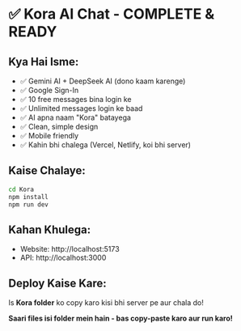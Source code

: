 # ✅ Kora AI Chat - COMPLETE & READY

## Kya Hai Isme:
- ✅ Gemini AI + DeepSeek AI (dono kaam karenge)
- ✅ Google Sign-In 
- ✅ 10 free messages bina login ke
- ✅ Unlimited messages login ke baad
- ✅ AI apna naam "Kora" batayega
- ✅ Clean, simple design
- ✅ Mobile friendly
- ✅ Kahin bhi chalega (Vercel, Netlify, koi bhi server)

## Kaise Chalaye:

```bash
cd Kora
npm install
npm run dev
```

## Kahan Khulega:
- Website: http://localhost:5173
- API: http://localhost:3000

## Deploy Kaise Kare:
Is **Kora folder** ko copy karo kisi bhi server pe aur chala do!

**Saari files isi folder mein hain - bas copy-paste karo aur run karo!**
